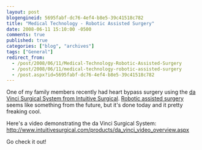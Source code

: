 ```yaml
---
layout: post
blogengineid: 5695fabf-dc76-4ef4-b8e5-39c41518c782
title: "Medical Technology - Robotic Assisted Surgery"
date: 2008-06-11 15:10:00 -0500
comments: true
published: true
categories: ["blog", "archives"]
tags: ["General"]
redirect_from: 
  - /post/2008/06/11/Medical-Technology-Robotic-Assisted-Surgery
  - /post/2008/06/11/medical-technology-robotic-assisted-surgery
  - /post.aspx?id=5695fabf-dc76-4ef4-b8e5-39c41518c782
---
```

<!-- more -->
<p>One of my family members recently had heart bypass surgery using the <a href="http://www.intuitivesurgical.com/products/da_vinci_video_overview.aspx">da Vinci Surgical System from Intuitive Surgical</a>. <a href="http://en.wikipedia.org/wiki/Robotic_surgery">Robotic assisted surgery</a> seems like something from the future, but it's done today and it pretty freaking cool.</p>
<p>Here's a video demonstrating the da Vinci Surgical System: <a href="http://www.intuitivesurgical.com/products/da_vinci_video_overview.aspx">http://www.intuitivesurgical.com/products/da_vinci_video_overview.aspx</a></p>
<p>Go check it out!</p>
